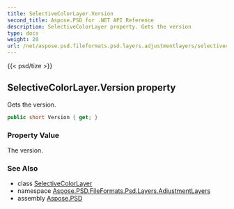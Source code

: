 ```yaml
---
title: SelectiveColorLayer.Version
second_title: Aspose.PSD for .NET API Reference
description: SelectiveColorLayer property. Gets the version
type: docs
weight: 20
url: /net/aspose.psd.fileformats.psd.layers.adjustmentlayers/selectivecolorlayer/version/
---
```

{{< psd/tize >}}
## SelectiveColorLayer.Version property

Gets the version.

```csharp
public short Version { get; }
```

### Property Value

The version.

### See Also

* class [SelectiveColorLayer](../)
* namespace [Aspose.PSD.FileFormats.Psd.Layers.AdjustmentLayers](../../selectivecolorlayer/)
* assembly [Aspose.PSD](../../../)


